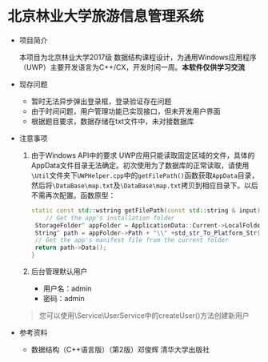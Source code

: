 # 北京林业大学旅游信息管理系统

* 项目简介

  本项目为北京林业大学2017级 数据结构课程设计，为通用Windows应用程序（UWP）主要开发语言为C++/CX，开发时间一周。**本软件仅供学习交流**

* 现存问题

  * 暂时无法异步弹出登录框，登录验证存在问题
  * 由于时间问题，用户管理功能已实现接口，但未开发用户界面
  * 根据题目要求，数据存储在txt文件中，未对接数据库


* 注意事项
    1. 由于Windows API中的要求 UWP应用只能读取固定区域的文件，具体的AppData文件目录无法确定。初次使用为了数据库的正常读取，请使用`\Util`文件夹下`UWPHelper.cpp`中的`getFilePath()`函数获取`AppData`目录，然后将`\DataBase\map.txt`及`\DataBase\map.txt`拷贝到相应目录下。以后不需再次配置。函数原型：

       ```c++
       static const std::wstring getFilePath(const std::string & input) {
           // Get the app's installation folder
        StorageFolder^ appFolder = ApplicationData::Current->LocalFolder;
        String^ path = appFolder->Path + "\\" +std_str_To_Platform_Str(input);
        // Get the app's manifest file from the current folder
        return path->Data();
       }
       ```

    2. 后台管理默认用户
       * 用户名：admin
       * 密码：admin
	> 您可以使用\Service\UserService中的createUser()方法创建新用户

* 参考资料
  * 数据结构（C++语言版）（第2版）邓俊辉 清华大学出版社
